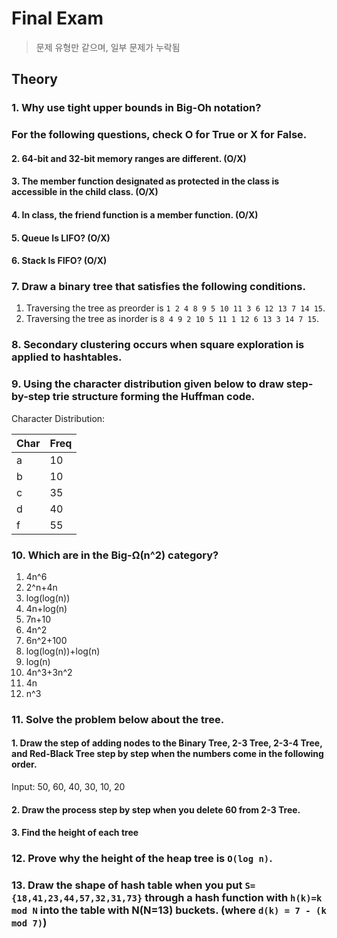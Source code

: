 # Final Exam

> 문제 유형만 같으며, 일부 문제가 누락됨

## Theory

### 1. Why use tight upper bounds in Big-Oh notation?

### For the following questions, check O for True or X for False.

#### 2. 64-bit and 32-bit memory ranges are different. (O/X)

#### 3. The member function designated as protected in the class is accessible in the child class. (O/X)

#### 4. In class, the friend function is a member function. (O/X)

#### 5. Queue Is LIFO? (O/X)

#### 6. Stack Is FIFO? (O/X)

### 7. Draw a binary tree that satisfies the following conditions.

1. Traversing the tree as preorder is `1 2 4 8 9 5 10 11 3 6 12 13 7 14 15`.
2. Traversing the tree as inorder is `8 4 9 2 10 5 11 1 12 6 13 3 14 7 15`.

### 8. Secondary clustering occurs when square exploration is applied to hashtables.

### 9. Using the character distribution given below to draw step-by-step trie structure forming the Huffman code.

Character Distribution:

| Char | Freq |
| ---- | ---- |
| a    | 10   |
| b    | 10   |
| c    | 35   |
| d    | 40   |
| f    | 55   |

### 10. Which are in the Big-Ω(n^2) category?

1. 4n^6
2. 2^n+4n
3. log(log(n))
4. 4n+log(n)
5. 7n+10
6. 4n^2
7. 6n^2+100
8. log(log(n))+log(n)
9. log(n)
10. 4n^3+3n^2
11. 4n
12. n^3

### 11. Solve the problem below about the tree.

#### 1. Draw the step of adding nodes to the Binary Tree, 2-3 Tree, 2-3-4 Tree, and Red-Black Tree step by step when the numbers come in the following order.

Input: 50, 60, 40, 30, 10, 20

#### 2. Draw the process step by step when you delete 60 from 2-3 Tree.

#### 3. Find the height of each tree

### 12. Prove why the height of the heap tree is `O(log n)`.

### 13. Draw the shape of hash table when you put `S={18,41,23,44,57,32,31,73}` through a hash function with `h(k)=k mod N` into the table with N(N=13) buckets. (where `d(k) = 7 - (k mod 7)`)
